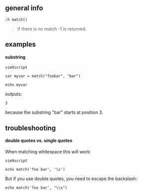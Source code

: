 ## general info

`:h match()`

> If there is no match -1 is returned.

## examples

#### substring

```
vim9script

var myvar = match("foobar", "bar")

echo myvar
```
outputs:
```
3
```
because the substring "bar" starts at position 3.

## troubleshooting

#### double quotes vs. single quotes

When matching whitespace this will work:
```
vim9script

echo match('foo bar', '\s')
```

But if you use double quotes, you need to escape the backslash:
```
echo match('foo bar', "\\s")
```
